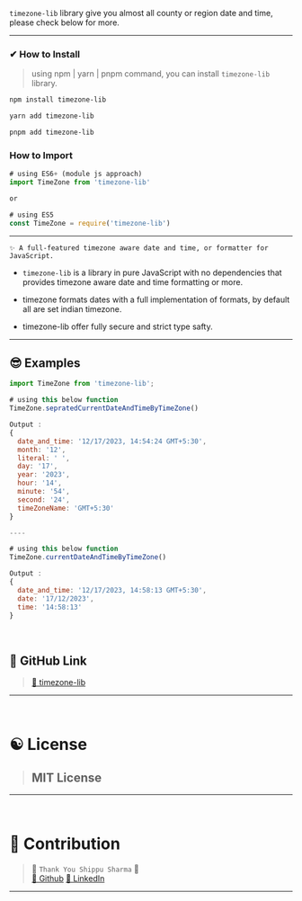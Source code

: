 `timezone-lib` library give you almost all county or region date and time, please check below for more.

---

### ✔ How to Install

> using npm | yarn | pnpm command, you can install `timezone-lib` library.

```bash
npm install timezone-lib
```

```bash
yarn add timezone-lib
```

```bash
pnpm add timezone-lib
```

### How to Import

```javascript
# using ES6+ (module js approach)
import TimeZone from 'timezone-lib'

or

# using ES5
const TimeZone = require('timezone-lib')
```

---

`✨ A full-featured timezone aware date and time, or formatter for JavaScript.`

- `timezone-lib` is a library in pure JavaScript with no dependencies that provides timezone aware date and time formatting or more.

- timezone formats dates with a full implementation of formats, by default all are set indian timezone.

- timezone-lib offer fully secure and strict type safty.

---

## 😎 Examples

```javascript
import TimeZone from 'timezone-lib';

# using this below function
TimeZone.sepratedCurrentDateAndTimeByTimeZone()

Output :
{
  date_and_time: '12/17/2023, 14:54:24 GMT+5:30',
  month: '12',
  literal: ' ',
  day: '17',
  year: '2023',
  hour: '14',
  minute: '54',
  second: '24',
  timeZoneName: 'GMT+5:30'
}

----

# using this below function
TimeZone.currentDateAndTimeByTimeZone()

Output :
{
  date_and_time: '12/17/2023, 14:58:13 GMT+5:30',
  date: '17/12/2023',
  time: '14:58:13'
}
```

<br>

## 🔗 GitHub Link

> [🔗 timezone-lib](https://github.com/Shippusharma/nodejs-architecture-typescript.git)

---

<br>

# ☯ License

> ## MIT License

---

<br>

# 🔰 Contribution

> 🎉 `Thank You Shippu Sharma` 🎉 <br> [🔗 Github](https://github.com/shippusharma) [🔗 LinkedIn](https://www.linkedin.com/in/shippu-sharma-4a50b91a2)

---
